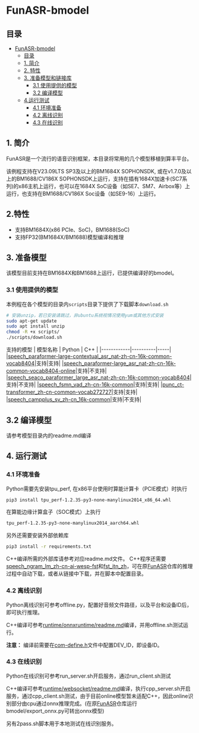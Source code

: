 # FunASR-bmodel

## 目录

- [FunASR-bmodel](#funasr)
  - [目录](#目录)
  - [1. 简介](#1-简介)
  - [2. 特性](#2-特性)
  - [3. 准备模型和链接库](#3-准备模型和链接库)
    - [3.1 使用提供的模型](#31-使用提供的模型)
    - [3.2 编译模型](#32-编译模型)
  - [4.运行测试](#4-运行测试)
    - [4.1 环境准备](#41-环境准备)
    - [4.2 离线识别](#42-离线识别)
    - [4.3 在线识别](#43-在线识别)

## 1. 简介

FunASR是一个流行的语音识别框架，本目录将常用的几个模型移植到算丰平台。

该例程支持在V23.09LTS SP3及以上的BM1684X SOPHONSDK, 或在v1.7.0及以上的BM1688/CV186X SOPHONSDK上运行，支持在插有1684X加速卡(SC7系列)的x86主机上运行，也可以在1684X SoC设备（如SE7、SM7、Airbox等）上运行，也支持在BM1688/CV186X Soc设备（如SE9-16）上运行。

## 2.特性

* 支持BM1684X(x86 PCIe、SoC)，BM1688(SoC)
* 支持FP32(BM1684X/BM1688)模型编译和推理

## 3. 准备模型

该模型目前支持在BM1684X和BM1688上运行，已提供编译好的bmodel。

### 3.1 使用提供的模型

​本例程在各个模型的目录内`scripts`目录下提供了下载脚本`download.sh`

```bash
# 安装unzip，若已安装请跳过，非ubuntu系统视情况使用yum或其他方式安装
sudo apt-get update
sudo apt install unzip
chmod -R +x scripts/
./scripts/download.sh
```

支持的模型
|  模型名称  |  Python  | C++ |
|------------|----------|-----|
|[speech_paraformer-large-contextual_asr_nat-zh-cn-16k-common-vocab8404](speech_paraformer-large-contextual_asr_nat-zh-cn-16k-common-vocab8404)|支持|支持|
|[speech_paraformer-large_asr_nat-zh-cn-16k-common-vocab8404-online](speech_paraformer-large_asr_nat-zh-cn-16k-common-vocab8404-online)|支持|不支持|
|[speech_seaco_paraformer_large_asr_nat-zh-cn-16k-common-vocab8404](speech_seaco_paraformer_large_asr_nat-zh-cn-16k-common-vocab8404)|支持|不支持|
|[speech_fsmn_vad_zh-cn-16k-common](speech_fsmn_vad_zh-cn-16k-common)|支持|支持|
|[punc_ct-transformer_zh-cn-common-vocab272727](punc_ct-transformer_zh-cn-common-vocab272727)|支持|支持|
|[speech_campplus_sv_zh-cn_16k-common](speech_campplus_sv_zh-cn_16k-common)|支持|不支持|

## 3.2 编译模型
请参考模型目录内的readme.md编译

## 4. 运行测试

### 4.1 环境准备
Python需要先安装tpu_perf, 在x86平台使用时算能计算卡（PCIE模式）时执行
```bash
pip3 install tpu_perf-1.2.35-py3-none-manylinux2014_x86_64.whl
```
在算能边缘计算盒子（SOC模式）上执行
```bash
tpu_perf-1.2.35-py3-none-manylinux2014_aarch64.whl
```
另外还需要安装外部依赖库
```bash
pip3 install -r requirements.txt
```
C++编译所需的外部库请参考对应readme.md文件。
C++程序还需要[speech_ngram_lm_zh-cn-ai-wesp-fst](https://www.modelscope.cn/models/iic/speech_ngram_lm_zh-cn-ai-wesp-fst)和[fst_itn_zh](https://www.modelscope.cn/models/thuduj12/fst_itn_zh)，可在原[FunASR](https://github.com/modelscope/FunASR)仓库的推理过程中自动下载，或者从链接中下载，并在脚本中配置目录。

### 4.2 离线识别
Python离线识别可参考offline.py，配置好音频文件路径，以及平台和设备ID后，即可执行推理。

C++编译可参考[runtime/onnxruntime/readme.md](../runtime/onnxruntime/readme.md)编译，并用offline.sh测试运行。

**注意：** 编译前需要在[com-define.h](../runtime/onnxruntime/include/com-define.h)文件中配置DEV_ID，即设备ID。

### 4.3 在线识别
Python在线识别可参考run_server.sh开启服务，通过run_client.sh测试

C++编译可参考[runtime/websocket/readme.md](../runtime/websocket/readme_zh.md)编译，执行cpp_server.sh开启服务，通过cpp_client.sh测试，由于目前online模型暂未适配C++，因此online识别部分由cpu通过onnx推理完成。(在原[FunASR](https://github.com/modelscope/FunASR)仓库运行bmodel/export_onnx.py可转出onnx模型)

另有2pass.sh脚本用于本地测试在线识别服务。
